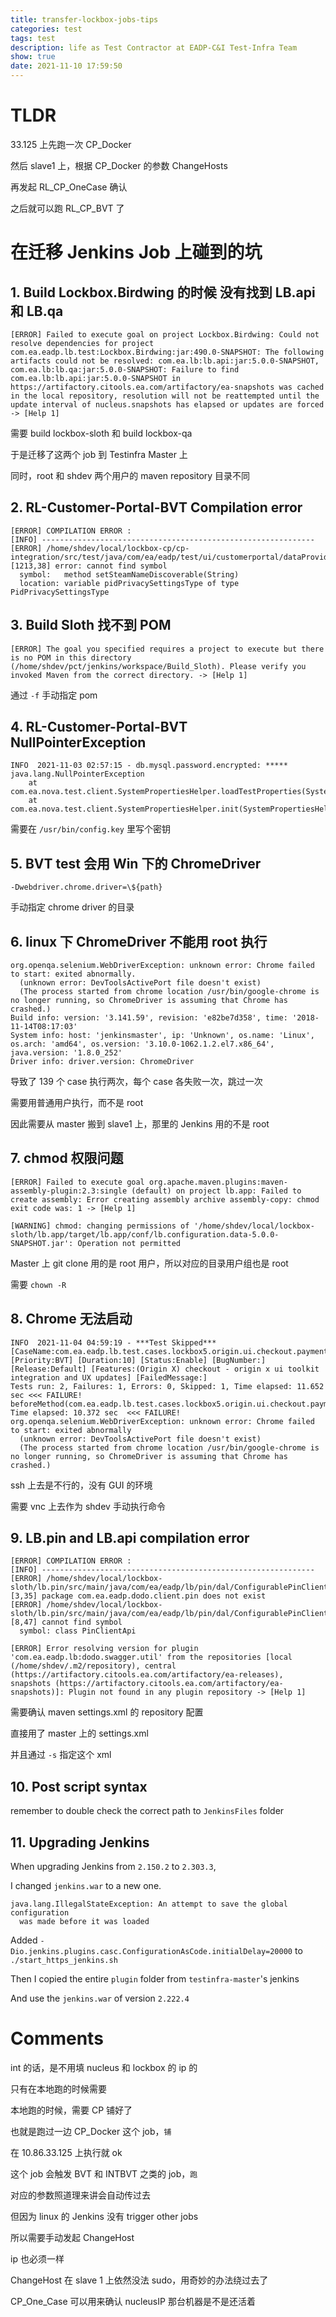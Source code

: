 ```yaml
---
title: transfer-lockbox-jobs-tips
categories: test
tags: test
description: life as Test Contractor at EADP-C&I Test-Infra Team
show: true
date: 2021-11-10 17:59:50
---
```

# TLDR

33.125 上先跑一次 CP_Docker

然后 slave1 上，根据 CP_Docker 的参数 ChangeHosts

再发起 RL_CP_OneCase 确认

之后就可以跑 RL_CP_BVT 了

# 在迁移 Jenkins Job 上碰到的坑

## 1. Build Lockbox.Birdwing 的时候 没有找到 LB.api 和 LB.qa
```
[ERROR] Failed to execute goal on project Lockbox.Birdwing: Could not resolve dependencies for project com.ea.eadp.lb.test:Lockbox.Birdwing:jar:490.0-SNAPSHOT: The following artifacts could not be resolved: com.ea.lb:lb.api:jar:5.0.0-SNAPSHOT, com.ea.lb:lb.qa:jar:5.0.0-SNAPSHOT: Failure to find com.ea.lb:lb.api:jar:5.0.0-SNAPSHOT in https://artifactory.citools.ea.com/artifactory/ea-snapshots was cached in the local repository, resolution will not be reattempted until the update interval of nucleus.snapshots has elapsed or updates are forced -> [Help 1]
```

需要 build lockbox-sloth 和 build lockbox-qa

于是迁移了这两个 job 到 Testinfra Master 上

同时，root 和 shdev 两个用户的 maven repository 目录不同

## 2. RL-Customer-Portal-BVT Compilation error

```
[ERROR] COMPILATION ERROR : 
[INFO] -------------------------------------------------------------
[ERROR] /home/shdev/local/lockbox-cp/cp-integration/src/test/java/com/ea/eadp/test/ui/customerportal/dataProvider/dataProviders/TestDataProviderHelper.java:[1213,38] error: cannot find symbol
  symbol:   method setSteamNameDiscoverable(String)
  location: variable pidPrivacySettingsType of type PidPrivacySettingsType
```

## 3. Build Sloth 找不到 POM

```
[ERROR] The goal you specified requires a project to execute but there is no POM in this directory (/home/shdev/pct/jenkins/workspace/Build_Sloth). Please verify you invoked Maven from the correct directory. -> [Help 1]
```

通过 `-f` 手动指定 pom

## 4. RL-Customer-Portal-BVT NullPointerException

```
INFO  2021-11-03 02:57:15 - db.mysql.password.encrypted: *****
java.lang.NullPointerException
	at com.ea.nova.test.client.SystemPropertiesHelper.loadTestProperties(SystemPropertiesHelper.java:173)
	at com.ea.nova.test.client.SystemPropertiesHelper.init(SystemPropertiesHelper.java:90)
```

需要在 `/usr/bin/config.key` 里写个密钥

## 5. BVT test 会用 Win 下的 ChromeDriver

`-Dwebdriver.chrome.driver=\${path}`

手动指定 chrome driver 的目录

## 6. linux 下 ChromeDriver 不能用 root 执行

```
org.openqa.selenium.WebDriverException: unknown error: Chrome failed to start: exited abnormally.
  (unknown error: DevToolsActivePort file doesn't exist)
  (The process started from chrome location /usr/bin/google-chrome is no longer running, so ChromeDriver is assuming that Chrome has crashed.)
Build info: version: '3.141.59', revision: 'e82be7d358', time: '2018-11-14T08:17:03'
System info: host: 'jenkinsmaster', ip: 'Unknown', os.name: 'Linux', os.arch: 'amd64', os.version: '3.10.0-1062.1.2.el7.x86_64', java.version: '1.8.0_252'
Driver info: driver.version: ChromeDriver
```

导致了 139 个 case 执行两次，每个 case 各失败一次，跳过一次

需要用普通用户执行，而不是 root

因此需要从 master 搬到 slave1 上，那里的 Jenkins 用的不是 root

## 7. chmod 权限问题

```
[ERROR] Failed to execute goal org.apache.maven.plugins:maven-assembly-plugin:2.3:single (default) on project lb.app: Failed to create assembly: Error creating assembly archive assembly-copy: chmod exit code was: 1 -> [Help 1]
```
```
[WARNING] chmod: changing permissions of '/home/shdev/local/lockbox-sloth/lb.app/target/lb.app/conf/lb.configuration.data-5.0.0-SNAPSHOT.jar': Operation not permitted
```

Master 上 git clone 用的是 root 用户，所以对应的目录用户组也是 root

需要 `chown -R` 

## 8. Chrome 无法启动

```
INFO  2021-11-04 04:59:19 - ***Test Skipped*** [CaseName:com.ea.eadp.lb.test.cases.lockbox5.origin.ui.checkout.payments.creditCard.BasicTest#newCreditCardCheckout] [Priority:BVT] [Duration:10] [Status:Enable] [BugNumber:] [Release:Default] [Features:(Origin X) checkout - origin x ui toolkit integration and UX updates] [FailedMessage:]
Tests run: 2, Failures: 1, Errors: 0, Skipped: 1, Time elapsed: 11.652 sec <<< FAILURE!
beforeMethod(com.ea.eadp.lb.test.cases.lockbox5.origin.ui.checkout.payments.creditCard.BasicTest)  Time elapsed: 10.372 sec  <<< FAILURE!
org.openqa.selenium.WebDriverException: unknown error: Chrome failed to start: exited abnormally
  (unknown error: DevToolsActivePort file doesn't exist)
  (The process started from chrome location /usr/bin/google-chrome is no longer running, so ChromeDriver is assuming that Chrome has crashed.)
```

ssh 上去是不行的，没有 GUI 的环境

需要 vnc 上去作为 shdev 手动执行命令

## 9. LB.pin and LB.api compilation error

```
[ERROR] COMPILATION ERROR : 
[INFO] -------------------------------------------------------------
[ERROR] /home/shdev/local/lockbox-sloth/lb.pin/src/main/java/com/ea/eadp/lb/pin/dal/ConfigurablePinClientApi.java:[3,35] package com.ea.eadp.dodo.client.pin does not exist
[ERROR] /home/shdev/local/lockbox-sloth/lb.pin/src/main/java/com/ea/eadp/lb/pin/dal/ConfigurablePinClientApi.java:[8,47] cannot find symbol
  symbol: class PinClientApi
```

```
[ERROR] Error resolving version for plugin 'com.ea.eadp.lb:dodo.swagger.util' from the repositories [local (/home/shdev/.m2/repository), central (https://artifactory.citools.ea.com/artifactory/ea-releases), snapshots (https://artifactory.citools.ea.com/artifactory/ea-snapshots)]: Plugin not found in any plugin repository -> [Help 1]
```

需要确认 maven settings.xml 的 repository 配置

直接用了 master 上的 settings.xml

并且通过 `-s` 指定这个 xml

## 10. Post script syntax 

remember to double check the correct path to `JenkinsFiles` folder

## 11. Upgrading Jenkins 

When upgrading Jenkins from `2.150.2` to `2.303.3`, 

I changed `jenkins.war` to a new one.

```
java.lang.IllegalStateException: An attempt to save the global configuration
  was made before it was loaded
```

Added `-Dio.jenkins.plugins.casc.ConfigurationAsCode.initialDelay=20000` to `./start_https_jenkins.sh`

Then I copied the entire `plugin` folder from `testinfra-master`'s jenkins

And use the `jenkins.war` of version `2.222.4`

# Comments

int 的话，是不用填 nucleus 和 lockbox 的 ip 的

只有在本地跑的时候需要

本地跑的时候，需要 CP 铺好了

也就是跑过一边 CP_Docker 这个 job，`铺`

在 10.86.33.125 上执行就 ok

这个 job 会触发 BVT 和 INTBVT 之类的 job，`跑`

对应的参数照道理来讲会自动传过去

但因为 linux 的 Jenkins 没有 trigger other jobs

所以需要手动发起 ChangeHost 

ip 也必须一样

ChangeHost 在 slave 1 上依然没法 sudo，用奇妙的办法绕过去了

CP_One_Case 可以用来确认 nucleusIP 那台机器是不是还活着

